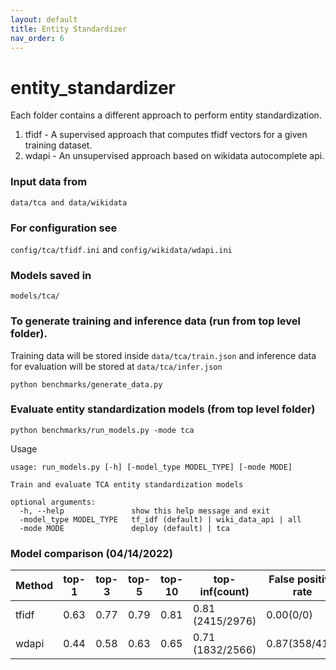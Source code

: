 ```yaml
---
layout: default
title: Entity Standardizer
nav_order: 6
---
```


# entity_standardizer
Each folder contains a different approach to perform entity standardization.

1. tfidf - A supervised approach that computes tfidf vectors for a given training dataset.
2. wdapi - An unsupervised approach based on wikidata autocomplete api.

### Input data from
 ``data/tca and data/wikidata``
 
### For configuration see 
 `config/tca/tfidf.ini` and `config/wikidata/wdapi.ini`

### Models saved in 
  ``models/tca/``

### To generate training and inference data (run from top level folder). 
Training data will be stored inside ``data/tca/train.json`` and inference data for evaluation will 
be stored at ``data/tca/infer.json``

```
python benchmarks/generate_data.py
```

### Evaluate entity standardization models (from top level folder)

```
python benchmarks/run_models.py -mode tca
```
Usage

```
usage: run_models.py [-h] [-model_type MODEL_TYPE] [-mode MODE]

Train and evaluate TCA entity standardization models

optional arguments:
  -h, --help               show this help message and exit
  -model_type MODEL_TYPE   tf_idf (default) | wiki_data_api | all
  -mode MODE               deploy (default) | tca

```

### Model comparison (04/14/2022)
<p><table> <thead> 
<tr><th>Method</th><th>top-1</th><th>top-3</th><th>top-5</th><th>top-10</th><th>top-inf(count)</th><th>False positive rate</th><th>Runtime (on cpu)</th></tr>
</thead>
<tbody>
<tr><td>tfidf</td><td>0.63</td><td>0.77</td><td>0.79</td><td>0.81</td><td>0.81 (2415/2976)</td><td>0.00(0/0)</td><td>70.63s</td></tr>
<tr><td>wdapi</td><td>0.44</td><td>0.58</td><td>0.63</td><td>0.65</td><td>0.71 (1832/2566)</td><td>0.87(358/410)</td><td>2349.05s</td></tr>
</tbody>
</table></p>

